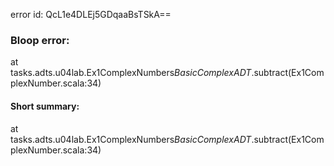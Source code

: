 error id: QcL1e4DLEj5GDqaaBsTSkA==
### Bloop error:

at tasks.adts.u04lab.Ex1ComplexNumbers$BasicComplexADT$.subtract(Ex1ComplexNumber.scala:34)
#### Short summary: 

at tasks.adts.u04lab.Ex1ComplexNumbers$BasicComplexADT$.subtract(Ex1ComplexNumber.scala:34)